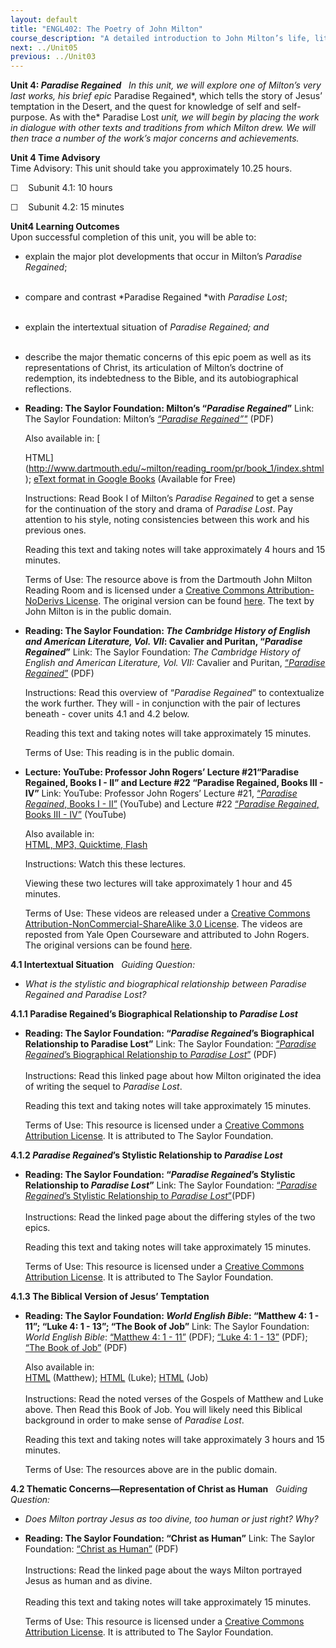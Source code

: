 ```yaml
---
layout: default
title: "ENGL402: The Poetry of John Milton"
course_description: "A detailed introduction to John Milton’s life, literary works, historical and philosophical contexts, including close examinations of his poetry, including Samson Agonists, Lycidas, Paradise Lost, and Paradise Regained."
next: ../Unit05
previous: ../Unit03
---
```

**Unit 4: *Paradise Regained*** <span id="4"></span> 
*In this unit, we will explore one of Milton’s very last works, his
brief epic* Paradise Regained*, which tells the story of Jesus’
temptation in the Desert, and the quest for knowledge of self and
self-purpose. As with the* Paradise Lost *unit, we will begin by placing
the work in dialogue with other texts and traditions from which Milton
drew. We will then trace a number of the work’s major concerns and
achievements.*

**Unit 4 Time Advisory**  
Time Advisory: This unit should take you approximately 10.25 hours.  
  
 ☐    Subunit 4.1: 10 hours  
  
 ☐    Subunit 4.2: 15 minutes

**Unit4 Learning Outcomes**  
Upon successful completion of this unit, you will be able to:  
-   explain the major plot developments that occur in Milton’s *Paradise
    Regained*;  
      
-   compare and contrast *Paradise Regained *with *Paradise Lost*;  
      
-   explain the intertextual situation of *Paradise Regained; and*  
      
-   describe the major thematic concerns of this epic poem as well as
    its representations of Christ, its articulation of Milton’s doctrine
    of redemption, its indebtedness to the Bible, and its
    autobiographical reflections.

-   **Reading: The Saylor Foundation: Milton’s “*Paradise Regained*”**
    Link: The Saylor Foundation: Milton’s [*“Paradise
    Regained”"*](http://www.dartmouth.edu/~milton/reading_room/pr/book_1/index.shtml) (PDF)  
      
     Also available in: [  

    HTML](http://www.dartmouth.edu/~milton/reading_room/pr/book_1/index.shtml);
    [eText format in Google
    Books](http://books.google.com/books?id=JdV8-LJ_X0wC&printsec=frontcover&dq=paradise+regained&hl=en&ei=xq40TPb8AcL78AaqqeDICw&sa=X&oi=book_result&ct=result&resnum=3&ved=0CC8Q6AEwAg#v=onepage&q&f=false) (Available
    for Free)  
      
     Instructions: Read Book I of Milton’s *Paradise Regained* to get a
    sense for the continuation of the story and drama of *Paradise
    Lost*. Pay attention to his style, noting consistencies between this
    work and his previous ones.  
      
     Reading this text and taking notes will take approximately 4 hours
    and 15 minutes.  
      
     Terms of Use: The resource above is from the Dartmouth John Milton
    Reading Room and is licensed under a [Creative Commons
    Attribution-NoDerivs
    License](http://creativecommons.org/licenses/by-nd/3.0/us/). The
    original version can be
    found [here](http://www.dartmouth.edu/~milton/reading_room/pr/book_1/index.shtml).
    The text by John Milton is in the public domain. 

-   **Reading: The Saylor Foundation: *The Cambridge History of English
    and American Literature, Vol. VII*: Cavalier and Puritan, “*Paradise
    Regained*”**
    Link: The Saylor Foundation: *The Cambridge History of English and
    American Literature, Vol. VII:* Cavalier and Puritan,
    [“](http://www.saylor.org/site/wp-content/uploads/2012/08/ENGL402-Cavalier-and-Puritan-4.pdf)[*Paradise
    Regained*](http://www.saylor.org/site/wp-content/uploads/2012/08/ENGL402-Cavalier-and-Puritan-4.pdf)[”](http://www.saylor.org/site/wp-content/uploads/2012/08/ENGL402-Cavalier-and-Puritan-4.pdf) (PDF)  
      
     Instructions: Read this overview of “*Paradise Regained*” to
    contextualize the work further. They will - in conjunction with the
    pair of lectures beneath - cover units 4.1 and 4.2 below.  
      
     Reading this text and taking notes will take approximately 15
    minutes.  
      
     Terms of Use: This reading is in the public domain.

-   **Lecture: YouTube: Professor John Rogers’ Lecture \#21“Paradise
    Regained, Books I - II” and Lecture \#22 “Paradise Regained, Books
    III - IV”**
    Link: YouTube: Professor John Rogers’ Lecture \#21, [“*Paradise
    Regained*, Books I -
    II”](http://www.youtube.com/watch?v=rurQVrw1aNU&list=PLCEAB0ECE9D4C2318&index=19&feature=plpp_video) (YouTube)
    and Lecture \#22 [“*Paradise Regained*, Books III -
    IV”](http://www.youtube.com/watch?v=ShJKUuuGGnM&list=PLCEAB0ECE9D4C2318&index=18&feature=plpp_video) (YouTube)  
      
     Also available in: [  
     HTML, MP3, Quicktime,
    Flash](http://oyc.yale.edu/english/engl-220/lecture-21)  
      
     Instructions: Watch this these lectures.  
      
     Viewing these two lectures will take approximately 1 hour and 45
    minutes.  
      
     Terms of Use: These videos are released under a [Creative Commons
    Attribution-NonCommercial-ShareAlike 3.0
    License](http://creativecommons.org/licenses/by-nc-sa/3.0/us/). The
    videos are reposted from Yale Open Courseware and attributed to John
    Rogers. The original versions can be
    found [here](http://oyc.yale.edu/english/engl-220#sessions). 

**4.1 Intertextual Situation** <span id="4.1"></span> 
*Guiding Question:*

-   *What is the stylistic and biographical relationship between
    Paradise Regained and Paradise Lost?*

**4.1.1 Paradise Regained’s Biographical Relationship to *Paradise
Lost*** <span id="4.1.1"></span> 
-   **Reading: The Saylor Foundation: “*Paradise Regained*’s
    Biographical Relationship to Paradise Lost”**
    Link: The Saylor Foundation: [“*Paradise Regained*’s Biographical
    Relationship to *Paradise
    Lost*”](http://www.saylor.org/site/wp-content/uploads/2013/06/ENGL402-OC-4.1.1-Paradise-Regaineds-Biographical-Relationship-to-Paradise-Lost-FINAL.pdf)
    (PDF)  
        
     Instructions: Read this linked page about how Milton originated the
    idea of writing the sequel to *Paradise Lost*.  
      
     Reading this text and taking notes will take approximately 15
    minutes.  
      
     Terms of Use: This resource is licensed under a [Creative Commons
    Attribution License](http://creativecommons.org/licenses/by/3.0/).
    It is attributed to The Saylor Foundation. 

**4.1.2 *Paradise Regained*’s Stylistic Relationship to *Paradise
Lost*** <span id="4.1.2"></span> 
-   **Reading: The Saylor Foundation: “*Paradise Regained*’s Stylistic
    Relationship to *Paradise Lost*”**
    Link: The Saylor Foundation: [“*Paradise Regained*’s Stylistic
    Relationship to *Paradise
    Lost*”](http://www.saylor.org/site/wp-content/uploads/2013/06/ENGL402-OC-4.1.2-Paradise-Regaineds-Stylistic-Relationship-to-Paradise-Lost-FINAL.pdf)(PDF)  
        
     Instructions: Read the linked page about the differing styles of
    the two epics.  
      
     Reading this text and taking notes will take approximately 15
    minutes.  
      
     Terms of Use: This resource is licensed under a [Creative Commons
    Attribution License](http://creativecommons.org/licenses/by/3.0/).
    It is attributed to The Saylor Foundation. 

**4.1.3 The Biblical Version of Jesus’ Temptation** <span
id="4.1.3"></span> 
-   **Reading: The Saylor Foundation: *World English Bible*: “Matthew 4:
    1 - 11”; “Luke 4: 1 - 13”; “The Book of Job”**
    Link: The Saylor Foundation: *World English Bible*: [“Matthew 4: 1 -
    11”](http://www.saylor.org/site/wp-content/uploads/2012/08/ENGL402-Bible-WEB-Matthew-4-1-11.pdf) (PDF);
    [“Luke 4: 1 -
    13”](http://www.saylor.org/site/wp-content/uploads/2012/08/ENGL402-Bible-WEB-Luke-4-1-13.pdf) (PDF);
    [“The Book of
    Job”](http://www.saylor.org/site/wp-content/uploads/2012/08/ENGL402-Bible-WEB-The-Book-of-Job.pdf) (PDF)  
      
     Also available in: [  
     HTML](http://www.gutenberg.org/dirs/etext05/web4010h.htm) (Matthew);
    [HTML](http://www.gutenberg.org/dirs/etext05/web4210h.htm) (Luke);
    [HTML](http://www.gutenberg.org/dirs/etext05/web1810h.htm) (Job)  
        
     Instructions: Read the noted verses of the Gospels of Matthew and
    Luke above. Then Read this Book of Job. You will likely need this
    Biblical background in order to make sense of *Paradise Lost*.  
      
     Reading this text and taking notes will take approximately 3 hours
    and 15 minutes.  
      
     Terms of Use: The resources above are in the public domain. 

**4.2 Thematic Concerns—Representation of Christ as Human** <span
id="4.2"></span> 
*Guiding Question:*

-   *Does Milton portray Jesus as too divine, too human or just right?
    Why?*

<!-- -->

-   **Reading: The Saylor Foundation: “Christ as Human”**
    Link: The Saylor Foundation: [“Christ as
    Human”](http://www.saylor.org/site/wp-content/uploads/2013/06/ENGL402-OC-4.2-Christ-as-Human-FINAL.pdf) (PDF)  
        
     Instructions: Read the linked page about the ways Milton portrayed
    Jesus as human and as divine.  
        
     Reading this text and taking notes will take approximately 15
    minutes.  
      
     Terms of Use: This resource is licensed under a [Creative Commons
    Attribution License](http://creativecommons.org/licenses/by/3.0/).
    It is attributed to The Saylor Foundation. 


